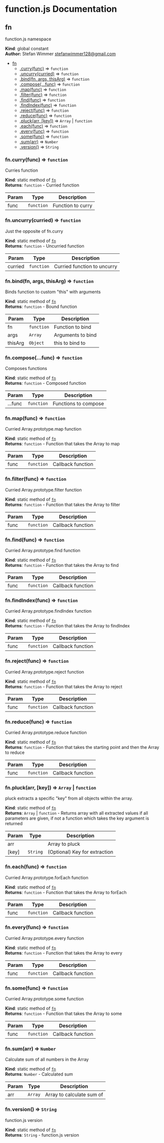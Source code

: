 # function.js Documentation

<a name="fn"></a>

## fn
function.js namespace

**Kind**: global constant  
**Author:** Stefan Wimmer <stefanwimmer128@gmail.com>  

* [fn](#fn)
    * [.curry(func)](#fn.curry) ⇒ <code>function</code>
    * [.uncurry(curried)](#fn.uncurry) ⇒ <code>function</code>
    * [.bind(fn, args, thisArg)](#fn.bind) ⇒ <code>function</code>
    * [.compose(...func)](#fn.compose) ⇒ <code>function</code>
    * [.map(func)](#fn.map) ⇒ <code>function</code>
    * [.filter(func)](#fn.filter) ⇒ <code>function</code>
    * [.find(func)](#fn.find) ⇒ <code>function</code>
    * [.findIndex(func)](#fn.findIndex) ⇒ <code>function</code>
    * [.reject(func)](#fn.reject) ⇒ <code>function</code>
    * [.reduce(func)](#fn.reduce) ⇒ <code>function</code>
    * [.pluck(arr, [key])](#fn.pluck) ⇒ <code>Array</code> &#124; <code>function</code>
    * [.each(func)](#fn.each) ⇒ <code>function</code>
    * [.every(func)](#fn.every) ⇒ <code>function</code>
    * [.some(func)](#fn.some) ⇒ <code>function</code>
    * [.sum(arr)](#fn.sum) ⇒ <code>Number</code>
    * [.version()](#fn.version) ⇒ <code>String</code>

<a name="fn.curry"></a>

### fn.curry(func) ⇒ <code>function</code>
Curries function

**Kind**: static method of <code>[fn](#fn)</code>  
**Returns**: <code>function</code> - Curried function  

| Param | Type | Description |
| --- | --- | --- |
| func | <code>function</code> | Function to curry |

<a name="fn.uncurry"></a>

### fn.uncurry(curried) ⇒ <code>function</code>
Just the opposite of fn.curry

**Kind**: static method of <code>[fn](#fn)</code>  
**Returns**: <code>function</code> - Uncurried function  

| Param | Type | Description |
| --- | --- | --- |
| curried | <code>function</code> | Curried function to uncurry |

<a name="fn.bind"></a>

### fn.bind(fn, args, thisArg) ⇒ <code>function</code>
Binds function to custom "this" with arguments

**Kind**: static method of <code>[fn](#fn)</code>  
**Returns**: <code>function</code> - Bound function  

| Param | Type | Description |
| --- | --- | --- |
| fn | <code>function</code> | Function to bind |
| args | <code>Array</code> | Arguments to bind |
| thisArg | <code>Object</code> | this to bind to |

<a name="fn.compose"></a>

### fn.compose(...func) ⇒ <code>function</code>
Composes functions

**Kind**: static method of <code>[fn](#fn)</code>  
**Returns**: <code>function</code> - Composed function  

| Param | Type | Description |
| --- | --- | --- |
| ...func | <code>function</code> | Functions to compose |

<a name="fn.map"></a>

### fn.map(func) ⇒ <code>function</code>
Curried Array.prototype.map function

**Kind**: static method of <code>[fn](#fn)</code>  
**Returns**: <code>function</code> - Function that takes the Array to map  

| Param | Type | Description |
| --- | --- | --- |
| func | <code>function</code> | Callback function |

<a name="fn.filter"></a>

### fn.filter(func) ⇒ <code>function</code>
Curried Array.prototype.filter function

**Kind**: static method of <code>[fn](#fn)</code>  
**Returns**: <code>function</code> - Function that takes the Array to filter  

| Param | Type | Description |
| --- | --- | --- |
| func | <code>function</code> | Callback function |

<a name="fn.find"></a>

### fn.find(func) ⇒ <code>function</code>
Curried Array.prototype.find function

**Kind**: static method of <code>[fn](#fn)</code>  
**Returns**: <code>function</code> - Function that takes the Array to find  

| Param | Type | Description |
| --- | --- | --- |
| func | <code>function</code> | Callback function |

<a name="fn.findIndex"></a>

### fn.findIndex(func) ⇒ <code>function</code>
Curried Array.prototype.findIndex function

**Kind**: static method of <code>[fn](#fn)</code>  
**Returns**: <code>function</code> - Function that takes the Array to findIndex  

| Param | Type | Description |
| --- | --- | --- |
| func | <code>function</code> | Callback function |

<a name="fn.reject"></a>

### fn.reject(func) ⇒ <code>function</code>
Curried Array.prototype.reject function

**Kind**: static method of <code>[fn](#fn)</code>  
**Returns**: <code>function</code> - Function that takes the Array to reject  

| Param | Type | Description |
| --- | --- | --- |
| func | <code>function</code> | Callback function |

<a name="fn.reduce"></a>

### fn.reduce(func) ⇒ <code>function</code>
Curried Array.prototype.reduce function

**Kind**: static method of <code>[fn](#fn)</code>  
**Returns**: <code>function</code> - Function that takes the starting point and then the Array to reduce  

| Param | Type | Description |
| --- | --- | --- |
| func | <code>function</code> | Callback function |

<a name="fn.pluck"></a>

### fn.pluck(arr, [key]) ⇒ <code>Array</code> &#124; <code>function</code>
pluck extracts a specific "key" from all objects within the array.

**Kind**: static method of <code>[fn](#fn)</code>  
**Returns**: <code>Array</code> &#124; <code>function</code> - Returns array with all extracted values if all parameters are given, if not a function which takes the key argument is returned  

| Param | Type | Description |
| --- | --- | --- |
| arr |  | Array to pluck |
| [key] | <code>String</code> | (Optional) Key for extraction |

<a name="fn.each"></a>

### fn.each(func) ⇒ <code>function</code>
Curried Array.prototype.forEach function

**Kind**: static method of <code>[fn](#fn)</code>  
**Returns**: <code>function</code> - Function that takes the Array to forEach  

| Param | Type | Description |
| --- | --- | --- |
| func | <code>function</code> | Callback function |

<a name="fn.every"></a>

### fn.every(func) ⇒ <code>function</code>
Curried Array.prototype.every function

**Kind**: static method of <code>[fn](#fn)</code>  
**Returns**: <code>function</code> - Function that takes the Array to every  

| Param | Type | Description |
| --- | --- | --- |
| func | <code>function</code> | Callback function |

<a name="fn.some"></a>

### fn.some(func) ⇒ <code>function</code>
Curried Array.prototype.some function

**Kind**: static method of <code>[fn](#fn)</code>  
**Returns**: <code>function</code> - Function that takes the Array to some  

| Param | Type | Description |
| --- | --- | --- |
| func | <code>function</code> | Callback function |

<a name="fn.sum"></a>

### fn.sum(arr) ⇒ <code>Number</code>
Calculate sum of all numbers in the Array

**Kind**: static method of <code>[fn](#fn)</code>  
**Returns**: <code>Number</code> - Calculated sum  

| Param | Type | Description |
| --- | --- | --- |
| arr | <code>Array</code> | Array to calculate sum of |

<a name="fn.version"></a>

### fn.version() ⇒ <code>String</code>
function.js version

**Kind**: static method of <code>[fn](#fn)</code>  
**Returns**: <code>String</code> - function.js version  
